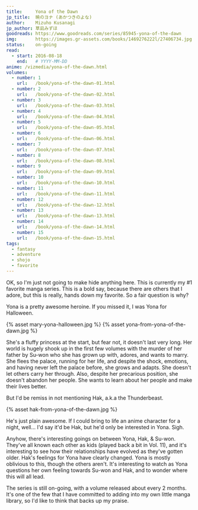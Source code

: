 ```yaml
---
title:     Yona of the Dawn
jp_title:  暁のヨナ (あかつきのよな)
author:    Mizuho Kusanagi
jp_author: 草凪みずほ 
goodreads: https://www.goodreads.com/series/85945-yona-of-the-dawn
img:       https://images.gr-assets.com/books/1469276222l/27406734.jpg
status:    on-going
read:
  - start: 2016-08-18 
    end:   # YYYY-MM-DD
anime: /vizmedia/yona-of-the-dawn.html
volumes: 
  - number: 1
    url:   /book/yona-of-the-dawn-01.html
  - number: 2
    url:   /book/yona-of-the-dawn-02.html
  - number: 3
    url:   /book/yona-of-the-dawn-03.html
  - number: 4
    url:   /book/yona-of-the-dawn-04.html
  - number: 5
    url:   /book/yona-of-the-dawn-05.html
  - number: 6
    url:   /book/yona-of-the-dawn-06.html
  - number: 7
    url:   /book/yona-of-the-dawn-07.html
  - number: 8
    url:   /book/yona-of-the-dawn-08.html
  - number: 9
    url:   /book/yona-of-the-dawn-09.html
  - number: 10
    url:   /book/yona-of-the-dawn-10.html
  - number: 11
    url:   /book/yona-of-the-dawn-11.html
  - number: 12
    url:   /book/yona-of-the-dawn-12.html
  - number: 13
    url:   /book/yona-of-the-dawn-13.html
  - number: 14
    url:   /book/yona-of-the-dawn-14.html
  - number: 15
    url:   /book/yona-of-the-dawn-15.html
tags: 
  - fantasy
  - adventure
  - shojo
  - favorite
---
```


OK, so I'm just not going to make hide anything here. This is currently my #1 favorite manga series. This is a bold say, because there are others that I adore, but this is really, hands down my favorite. So a fair question is why?

Yona is a pretty awesome heroine. If you missed it, I was Yona for Halloween.

<div class="img-inline">
{% asset mary-yona-halloween.jpg %}
{% asset yona-from-yona-of-the-dawn.jpg %}
</div>

She's a fluffy princess at the start, but fear not, it doesn't last very long. Her world is hugely shook up in the first few volumes with the murder of her father by Su-won who she has grown up with, adores, and wants to marry. She flees the palace, running for her life, and despite the shock, emotions, and having never left the palace before, she grows and adapts. She doesn't let others carry her through. Also, despite her precarious position, she doesn't abandon her people. She wants to learn about her people and make their lives better.

But I'd be remiss in not mentioning Hak, a.k.a the Thunderbeast. 

{% asset hak-from-yona-of-the-dawn.jpg %}

He's just plain awesome. If I could bring to life an anime character for a night, well... I'd say it'd be Hak, but he'd only be interested in Yona. Sigh. 

Anyhow, there's interesting goings on between Yona, Hak, & Su-won. They've all known each other as kids (played back a bit in Vol. 11), and it's interesting to see how their relationships have evolved as they've gotten older. Hak's feelings for Yona have clearly changed. Yona is mostly oblivious to this, though the others aren't. It's interesting to watch as Yona questions her own feeling towards Su-won and Hak, and to wonder where this will all lead.

The series is still on-going, with a volume released about every 2 months. It's one of the few that I have committed to adding into my own little manga library, so I'd like to think that backs up my praise. 
